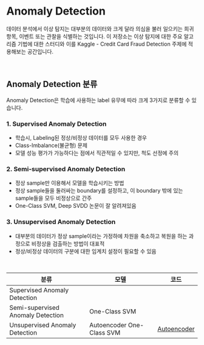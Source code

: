 # Anomaly Detection
 
데이터 분석에서 이상 탐지는 대부분의 데이터와 크게 달라 의심을 불러 일으키는 희귀 항목, 이벤트 또는 관찰을 식별하는 것입니다.
이 저장소는 이상 탐지에 대한 주요 알고리즘 기법에 대한 스터디와 이를 Kaggle - Credit Card Fraud Detection 주제에 적용해보는 공간입니다.

<br>

## Anomaly Detection 분류
Anomaly Detection은 학습에 사용하는 label 유무에 따라 크게 3가지로 분류할 수 있습니다. 

### 1. Supervised Anomaly Detection
- 학습시, Labeling된 정상/비정상 데이터를 모두 사용한 경우
- Class-Imbalance(불균형) 문제
- 모델 성능 평가가 가능하다는 점에서 직관적일 수 있지만, 척도 선정에 주의

### 2. Semi-supervised Anomaly Detection
- 정상 sample만 이용해서 모델을 학습시키는 방법
- 정상 sample들을 둘러싸는 boundary를 설정하고, 이 boundary 밖에 있는 sample들을 모두 비정상으로 간주
- One-Class SVM, Deep SVDD 논문이 잘 알려져있음

### 3. Unsupervised Anomaly Detection
- 대부분의 데이터가 정상 sample이라는 가정하에 차원을 축소하고 복원을 하는 과정으로 비정상을 검출하는 방법이 대표적
- 정상/비정상 데이터의 구분에 대한 임계치 설정이 필요할 수 있음

<br>

|분류|모델|코드|
|---|---|---|
|Supervised Anomaly Detection||
|Semi-supervised Anomaly Detection|One-Class SVM|
|Unsupervised Anomaly Detection|Autoencoder  One-Class SVM|[Autoencoder](https://github.com/jaeeun49/Anomaly-Detection/blob/main/Autoencoder.ipynb)




